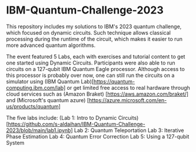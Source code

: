 # IBM-Quantum-Challenge-2023
This repository includes my solutions to IBM's 2023 quantum challenge, which focused on dynamic circuits. Such technique allows classical processing during the runtime of the circuit, which makes it easier to run more advanced quantum algorithms. 

The event featured 5 Labs, each with exercises and tutorial content to get one started using Dynamic Circuits. Participants were also able to run circuits on a 127-qubit IBM Quantum Eagle processor. Although access to this processor is probably over now, one can still run the circuits on a simulator using (IBM Quantum Lab)[https://quantum-computing.ibm.com/lab] or get limited free access to real hardware through cloud services such as (Amazon Braket) [https://aws.amazon.com/braket/] and (Microsoft's quantum azure) [https://azure.microsoft.com/en-us/products/quantum]

The five labs include:
(Lab 1: Intro to Dynamic Circuits)[https://github.com/s-aldaihan/IBM-Quantum-Challenge-2023/blob/main/lab1.ipynb]
Lab 2: Quantum Teleportation
Lab 3: Iterative Phase Estimation
Lab 4: Quantum Error Correction
Lab 5: Using a 127-qubit System

 
